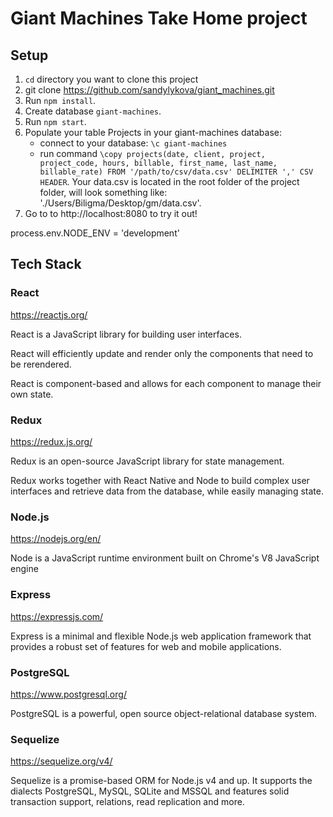 # Giant Machines Take Home project

## Setup

1. `cd` directory you want to clone this project
2. git clone https://github.com/sandylykova/giant_machines.git
3. Run `npm install`.
4. Create database `giant-machines`.
5. Run `npm start`.
6. Populate your table Projects in your giant-machines database:
   - connect to your database: `\c giant-machines`
   - run command `\copy projects(date, client, project, project_code, hours, billable, first_name, last_name, billable_rate) FROM '/path/to/csv/data.csv' DELIMITER ',' CSV HEADER`. Your data.csv is located in the root folder of the project folder, will look something like: './Users/Biligma/Desktop/gm/data.csv'.
5. Go to to http://localhost:8080 to try it out!

process.env.NODE_ENV = 'development'

## Tech Stack

### React
https://reactjs.org/

React is a JavaScript library for building user interfaces.

React will efficiently update and render only the components that need to be rerendered.

React is component-based and allows for each component to manage their own state.

### Redux
https://redux.js.org/

Redux is an open-source JavaScript library for state management.

Redux works together with React Native and Node to build complex user interfaces and retrieve data from the database, while easily managing state.

### Node.js
https://nodejs.org/en/

Node is a JavaScript runtime environment built on Chrome's V8 JavaScript engine

### Express
https://expressjs.com/

Express is a minimal and flexible Node.js web application framework that provides a robust set of features for web and mobile applications.

### PostgreSQL

https://www.postgresql.org/

PostgreSQL is a powerful, open source object-relational database system.

### Sequelize

https://sequelize.org/v4/

Sequelize is a promise-based ORM for Node.js v4 and up. It supports the dialects PostgreSQL, MySQL, SQLite and MSSQL and features solid transaction support, relations, read replication and more.
